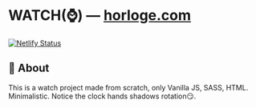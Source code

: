 # WATCH(⌚️) &mdash; [horloge.com](https://eager-jackson-bb1ef0.netlify.app/)

[![Netlify Status](https://api.netlify.com/api/v1/badges/f1f0f5a4-8207-499b-b912-d99acb04176e/deploy-status)](https://app.netlify.com/sites/usehooks-ts/deploys)

## 🤔 About

This is a watch project made from scratch, only Vanilla JS, SASS, HTML.
Minimalistic.
Notice the clock hands shadows rotation😏.
